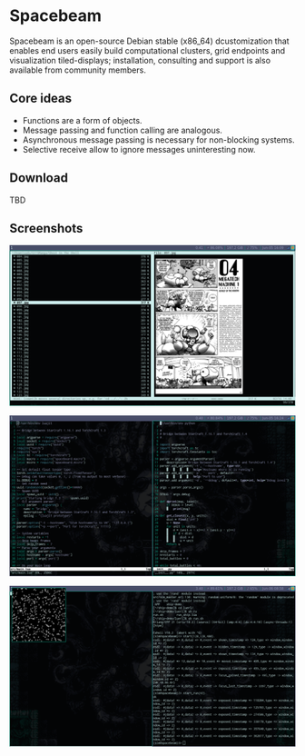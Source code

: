 # Spacebeam

Spacebeam is an open-source Debian stable (x86_64) dcustomization that enables end users easily build computational clusters, grid endpoints and visualization tiled-displays; installation, consulting and support is also available from community members.

## Core ideas
- Functions are a form of objects.
- Message passing and function calling are analogous.
- Asynchronous message passing is necessary for non-blocking systems.
- Selective receive allow to ignore messages uninteresting now.

## Download
TBD

## Screenshots

![1](images/1.png)

![2](images/2.png)

![3](images/3.png)

